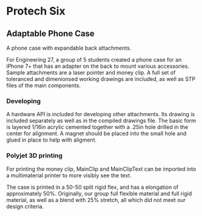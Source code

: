 # Protech Six 

## Adaptable Phone Case

A phone case with expandable back attachments.

For Engineering 27, a group of 5 students created a phone case for an iPhone 7+ that has an adapter on the back to mount various accessories.
Sample attachments are a laser pointer and money clip.
A full set of toleranced and dimenionsed working drawings are included, as well as STP files of the main components.


### Developing
A hardware API is included for developing other attachments.
Its drawing is included separately as well as in the compiled drawings file.
The basic form is layered 1/16in acrylic cemented together with a .25in hole drilled in the center for alignment.
A magnet should be placed into the small hole and glued in place to help with aligment.





### Polyjet 3D printing
For printing the money clip, MainClip and MainClipText can be imported into a multimaterial printer to more visibly see the text.

The case is printed in a 50-50 split rigid flex, and has a elongation of approximately 50%.  Originally, our group full flexible material and full rigid material, as well as a blend with 25% stretch, all which did not meet our design criteria.